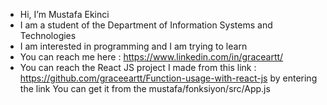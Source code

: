 - Hi, I’m Mustafa Ekinci
- I am a student of the Department of Information Systems and Technologies
- I am interested in programming and I am trying to learn
- You can reach me here : https://www.linkedin.com/in/graceartt/
- You can reach the React JS project I made from this link : https://github.com/graceeartt/Function-usage-with-react-js by entering the link You can get it from the mustafa/fonksiyon/src/App.js
 

<!---
graceeartt/graceeartt is a ✨ special ✨ repository because its `README.md` (this file) appears on your GitHub profile.
You can click the Preview link to take a look at your changes.
--->

